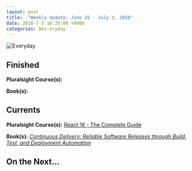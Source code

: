 ```yaml
---
layout: post
title:  "Weekly Update: June 25 - July 3, 2018"
date: 2018-7-3 16:35:00 +0000
categories: Dev-eryday
---
```


![Everyday](https://farm1.staticflickr.com/967/41362483664_6321808246.jpg)

## Finished

**Pluralsight Course(s):** 

**Book(s):**

## Currents

**Pluralsight Course(s):** [React 16 - The Complete Guide][re]

**Book(s):** *[Continuous Delivery: Reliable Software Releases through Build, Test, and Deployment Automation][cd]*

## On the Next...



[re]: https://www.udemy.com/react-the-complete-guide-incl-redux/
[cd]: https://www.amazon.com/Continuous-Delivery-Deployment-Automation-Addison-Wesley/dp/0321601912
[dok]: https://app.pluralsight.com/library/courses/docker-deep-dive-update/table-of-contents
[doom]: https://www.amazon.com/Masters-Doom-Created-Transformed-Culture-ebook/dp/B000FBFNL0/
[jc]: https://en.wikipedia.org/wiki/John_Carmack
[jr]: https://en.wikipedia.org/wiki/John_Romero
[api]: https://app.pluralsight.com/library/courses/play-by-play-creating-apis-developers-identity-server-four/table-of-contents
[fcc]: https://www.freecodecamp.org/